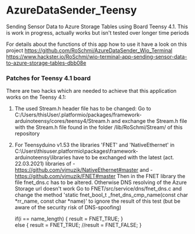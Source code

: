 # AzureDataSender_Teensy

Sending Sensor Data to Azure Storage Tables using Board Teensy 4.1.
This is work in progress, actually works but isn't tested over longer time periods

For details about the functions of this app how to use it have a look on this project
https://github.com/RoSchmi/AzureDataSender_Wio_Terminal
https://www.hackster.io/RoSchmi/wio-terminal-app-sending-sensor-data-to-azure-storage-tables-dbb08e

### Patches for Teensy 4.1 board
There are two hacks which are needed to achieve that this application works on the Teensy 4.1:
1) The used Stream.h header file has to be changed:
   Go to C:/Users/thisUser/.platformio/packages/framework-arduinoteensy/cores/teensy4/Stream.h
   and exchange the Stream.h file with the Stream.h file found in the folder /lib/RoSchmi/Stream/ of this repository
   
2) For Teensyduino v1.53 the libraries 'FNET' and 'NativeEthernet' in C:\Users\thisuser\.platformio\packages\framework-arduinoteensy\libraries have to be exchanged with the        latest (act. 22.03.2021) libraries of 
   -https://github.com/vjmuzik/NativeEthernet#master
   and -https://github.com/vjmuzik/FNET#master 
   Then in the FNET library the file fnet_dns.c has to be altered. Otherwise DNS resolving of the Azure Storage url doesn't work
   Go to FNET/src/service/dns/fnet_dns.c and change the method 'static fnet_bool_t _fnet_dns_cmp_name(const char *rr_name, const char *name)'
   to ignore the result of this test (but be aware of the security risk of DNS-spoofing)
   
      if(i == name_length)
      { result = FNET_TRUE; }    
      else {
      result = FNET_TRUE;
      //result = FNET_FALSE;
      }
